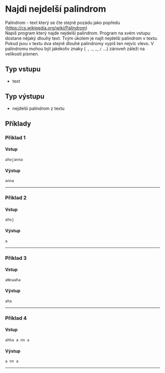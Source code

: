 # Najdi nejdelší palindrom

Palindrom - text který se čte stejně pozádu jako popředu (https://cs.wikipedia.org/wiki/Palindrom) \
Napiš program který najde nejdelší palindrom. Program na svém vstupu dostane nějaký dlouhý text. Tvým úkolem je najít nejdelší palindrom v textu. Pokud jsou v textu dva stejně dlouhé palindromy vypiš ten nejvíc vlevo. V palindromu mohou být jakékoliv znaky (` `, `.`, `,`, `/` ...) zároveň záleží na velikosti písmen.


## Typ vstupu

- text

## Typ výstupu

- nejdelši palindrom z textu

## Příklady

### Příklad 1
#### Vstup
```
ahojanna
```

#### Výstup
```
anna
```
---
### Příklad 2
#### Vstup
```
ahoj
```

#### Výstup
```
a
```
---
### Příklad 3
#### Vstup
```
aNnaaha
```

#### Výstup
```
aha
```
---
### Příklad 4
#### Vstup
```
ahha a nn a
```

#### Výstup
```
a nn a
```
---

